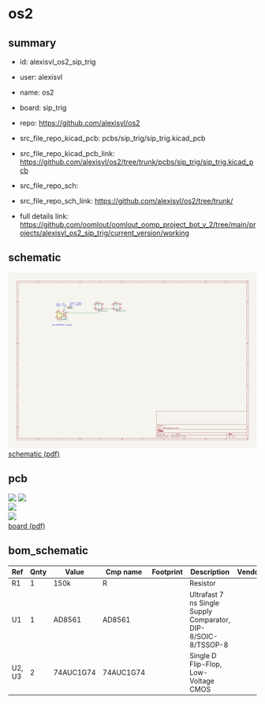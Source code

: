 # os2
 
## summary 
* id: alexisvl_os2_sip_trig
* user: alexisvl
* name: os2
* board: sip_trig
* repo: https://github.com/alexisvl/os2
* src_file_repo_kicad_pcb: pcbs/sip_trig/sip_trig.kicad_pcb
* src_file_repo_kicad_pcb_link: https://github.com/alexisvl/os2/tree/trunk/pcbs/sip_trig/sip_trig.kicad_pcb


* src_file_repo_sch: 
* src_file_repo_sch_link: https://github.com/alexisvl/os2/tree/trunk/
* full details link: https://github.com/oomlout/oomlout_oomp_project_bot_v_2/tree/main/projects/alexisvl_os2_sip_trig/current_version/working  

## schematic  
![](working_schematic_600.png)  
[schematic (pdf)](working_schematic.pdf) 






















## pcb  
![](working_3d_600.png) 
![](working_3d_front_600.png)  
![](working_3d_back_600.png)  
![](working_600.png)  
[board (pdf)](working.pdf)  


## bom_schematic
| Ref | Qnty | Value | Cmp name | Footprint | Description | Vendor | DNP | 
| --- | --- | --- | --- | --- | --- | --- | --- | 
| R1 | 1 | 150k | R |  | Resistor |  |  | 
| U1 | 1 | AD8561 | AD8561 |  | Ultrafast 7 ns Single Supply Comparator, DIP-8/SOIC-8/TSSOP-8 |  |  | 
| U2, U3 | 2 | 74AUC1G74 | 74AUC1G74 |  | Single D Flip-Flop, Low-Voltage CMOS |  |  | 



